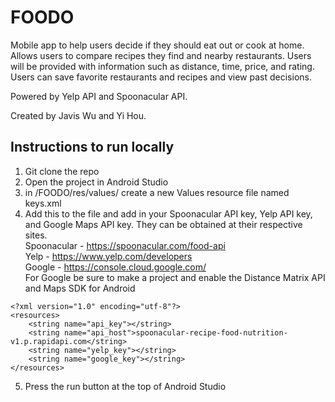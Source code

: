 # FOODO

Mobile app to help users decide if they should eat out or cook at home. Allows users to compare recipes they find and nearby restaurants. Users will be provided with information such as distance, time, price, and rating. Users can save favorite restaurants and recipes and view past decisions. 

Powered by Yelp API and Spoonacular API. 

Created by Javis Wu and Yi Hou.

## Instructions to run locally
1. Git clone the repo
2. Open the project in Android Studio
3. in /FOODO/res/values/ create a new Values resource file named keys.xml
4. Add this to the file and add in your Spoonacular API key, Yelp API key, and Google Maps API key. They can be obtained at their respective sites. <br>
Spoonacular - https://spoonacular.com/food-api <br>
Yelp - https://www.yelp.com/developers <br>
Google - https://console.cloud.google.com/ <br>
For Google be sure to make a project and enable the Distance Matrix API and Maps SDK for Android <br>
```
<?xml version="1.0" encoding="utf-8"?>
<resources>
    <string name="api_key"></string>
    <string name="api_host">spoonacular-recipe-food-nutrition-v1.p.rapidapi.com</string>
    <string name="yelp_key"></string>
    <string name="google_key"></string>
</resources>
```
5. Press the run button at the top of Android Studio
